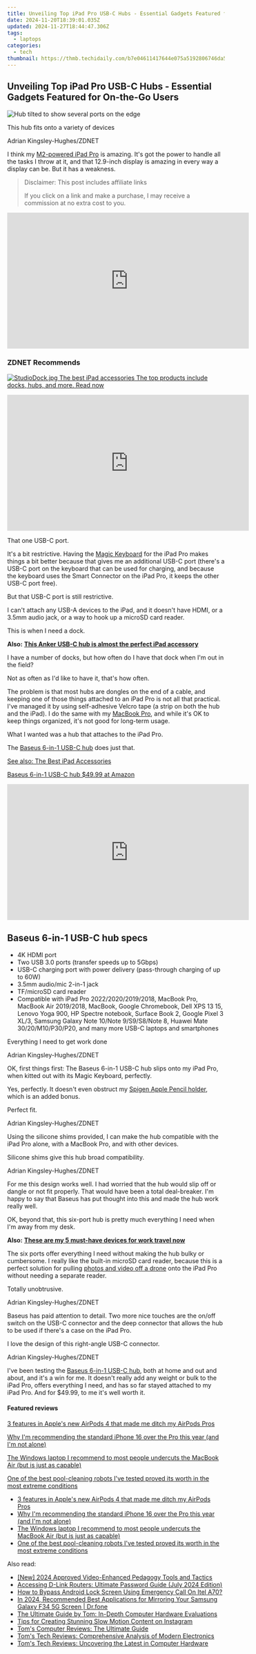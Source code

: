 ```yaml
---
title: Unveiling Top iPad Pro USB-C Hubs - Essential Gadgets Featured for On-the-Go Users
date: 2024-11-20T18:39:01.035Z
updated: 2024-11-27T18:44:47.306Z
tags:
  - laptops
categories:
  - tech
thumbnail: https://thmb.techidaily.com/b7e04611417644e075a5192806746da5346b5175586dc4d2b30e06e7bb470a83.jpg
---
```


## Unveiling Top iPad Pro USB-C Hubs - Essential Gadgets Featured  for On-the-Go Users

![Hub tilted to show several ports on the edge](https://www.zdnet.com/a/img/resize/3fac0be36c1d0d3b3e4e156837e5e482506ebe9b/2022/12/07/8c109f19-d8a3-41e6-a787-ec5e15285d02/img-1261.jpg?auto=webp&width=1280)

This hub fits onto a variety of devices

Adrian Kingsley-Hughes/ZDNET

I think my [M2-powered iPad Pro](https://apple.sjv.io/c/159047/435031/7613?&sharedId=zdnet&u=https%3A%2F%2Fwww.apple.com%2Fshop%2Fbuy-ipad%2Fipad-pro&subId1=zd-%5F%5FCOM%5FCLICK%5FID%5F%5F-dtp) is amazing. It's got the power to handle all the tasks I throw at it, and that 12.9-inch display is amazing in every way a display can be. But it has a weakness. 

>  Disclaimer: This post includes affiliate links
>
>  If you click on a link and make a purchase, I may receive a commission at no extra cost to you.
>

<!-- affiliate ads begin -->
<iframe width="560" height="315" src="https://www.youtube.com/embed/JMgRzDANfSQ?si=NDy01ntXGGOi1Uxs&autoplay=1" title="YouTube video player" frameborder="0" allow="accelerometer; autoplay; clipboard-write; encrypted-media; gyroscope; picture-in-picture; web-share" referrerpolicy="strict-origin-when-cross-origin" allowfullscreen></iframe>
<!-- affiliate ads end -->

### **ZDNET** Recommends

[![StudioDock.jpg](https://www.zdnet.com/a/img/resize/da8aa3bce3683c33dc4483e6f20e4af651d17bcf/2021/03/15/b2a0a7a2-1021-4a0a-9e91-1d32dd85185e/img-2718.jpg?auto=webp&fit=crop&frame=1&height=238.5&width=459) The best iPad accessories The top products include docks, hubs, and more.  Read now](https://www.zdnet.com/article/best-ipad-accessories/)

<!-- affiliate ads begin -->
<iframe width="560" height="315" src="https://www.youtube.com/embed/LBCobAYzzcc?si=J3eSTQ3AdyxWAjGo&autoplay=1" title="YouTube video player" frameborder="0" allow="accelerometer; autoplay; clipboard-write; encrypted-media; gyroscope; picture-in-picture; web-share" referrerpolicy="strict-origin-when-cross-origin" allowfullscreen></iframe>
<!-- affiliate ads end -->

That one USB-C port. 

It's a bit restrictive. Having the [Magic Keyboard](https://apple.sjv.io/c/159047/435031/7613?&sharedId=zdnet&u=https%3A%2F%2Fwww.apple.com%2Fshop%2Fproduct%2FMX3L2LL%2FA%2Fsmart-keyboard-for-ipad-9th-generation-us-english&subId1=zd-%5F%5FCOM%5FCLICK%5FID%5F%5F-dtp) for the iPad Pro makes things a bit better because that gives me an additional USB-C port (there's a USB-C port on the keyboard that can be used for charging, and because the keyboard uses the Smart Connector on the iPad Pro, it keeps the other USB-C port free). 

But that USB-C port is still restrictive. 

I can't attach any USB-A devices to the iPad, and it doesn't have HDMI, or a 3.5mm audio jack, or a way to hook up a microSD card reader. 

This is when I need a dock. 

**Also:** [**This Anker USB-C hub is almost the perfect iPad accessory**](https://www.zdnet.com/article/ankers-551-usb-c-hub-is-almost-the-perfect-ipad-pro-accessory/)

I have a number of docks, but how often do I have that dock when I'm out in the field? 

Not as often as I'd like to have it, that's how often. 

The problem is that most hubs are dongles on the end of a cable, and keeping one of those things attached to an iPad Pro is not all that practical. I've managed it by using self-adhesive Velcro tape (a strip on both the hub and the iPad). I do the same with my [MacBook Pro](https://apple.sjv.io/c/159047/435031/7613?&sharedId=zdnet&u=https%3A%2F%2Fwww.apple.com%2Fshop%2Fbuy-mac%2Fmacbook-pro%2F13-inch&subId1=zd-%5F%5FCOM%5FCLICK%5FID%5F%5F-dtp), and while it's OK to keep things organized, it's not good for long-term usage. 

What I wanted was a hub that attaches to the iPad Pro. 

The [Baseus 6-in-1 USB-C hub](https://buy.geni.us/Proxy.ashx?TSID=368250&GR%5FURL=https%3A%2F%2Fwww.amazon.com%2FBaseus-Aluminum-Charging-Headphone-Compatible%2Fdp%2FB07VX46FPK%3Ftag%3Dzd-buy-button-20%26ascsubtag%3D%5F%5FCOM%5FCLICK%5FID%5F%5F%7Cdaf90b76-d426-434e-997b-e53562b336b3%7Cdtp&dtb=1) does just that. 

[See also: The Best iPad Accessories](https://www.zdnet.com/article/best-ipad-accessories/)

[Baseus 6-in-1 USB-C hub $49.99 at Amazon](https://buy.geni.us/Proxy.ashx?TSID=368250&GR%5FURL=https%3A%2F%2Fwww.amazon.com%2FBaseus-Aluminum-Charging-Headphone-Compatible%2Fdp%2FB07VX46FPK%3Ftag%3Dzd-buy-button-20%26ascsubtag%3D%5F%5FCOM%5FCLICK%5FID%5F%5F%7Cdaf90b76-d426-434e-997b-e53562b336b3%7Cdtp&dtb=1)

<!-- affiliate ads begin -->
<iframe width="560" height="315" src="https://www.youtube.com/embed/U_aNKnMTPjo?si=Og_mEt7NP3Fbsg2n&autoplay=1" title="YouTube video player" frameborder="0" allow="accelerometer; autoplay; clipboard-write; encrypted-media; gyroscope; picture-in-picture; web-share" referrerpolicy="strict-origin-when-cross-origin" allowfullscreen></iframe>
<!-- affiliate ads end -->

## Baseus 6-in-1 USB-C hub specs

* 4K HDMI port
* Two USB 3.0 ports (transfer speeds up to 5Gbps)
* USB-C charging port with power delivery (pass-through charging of up to 60W)
* 3.5mm audio/mic 2-in-1 jack
* TF/microSD card reader
* Compatible with iPad Pro 2022/2020/2019/2018, MacBook Pro, MacBook Air 2019/2018, MacBook, Google Chromebook, Dell XPS 13 15, Lenovo Yoga 900, HP Spectre notebook, Surface Book 2, Google Pixel 3 XL/3, Samsung Galaxy Note 10/Note 9/S9/S8/Note 8, Huawei Mate 30/20/M10/P30/P20, and many more USB-C laptops and smartphones

Everything I need to get work done

Adrian Kingsley-Hughes/ZDNET

OK, first things first: The Baseus 6-in-1 USB-C hub slips onto my iPad Pro, when kitted out with its Magic Keyboard, perfectly. 

Yes, perfectly. It doesn't even obstruct my [Spigen Apple Pencil holder](https://buy.geni.us/Proxy.ashx?TSID=368250&GR%5FURL=https%3A%2F%2Fwww.amazon.com%2FSpigen-Compatible-Keyboard-Designed-Generation%2Fdp%2FB09V1V34TV%2F%3Ftag%3Dzd-buy-button-20%26ascsubtag%3D%5F%5FCOM%5FCLICK%5FID%5F%5F%7Cdaf90b76-d426-434e-997b-e53562b336b3%7Cdtp&dtb=1), which is an added bonus. 

Perfect fit.

Adrian Kingsley-Hughes/ZDNET

Using the silicone shims provided, I can make the hub compatible with the iPad Pro alone, with a MacBook Pro, and with other devices. 

Silicone shims give this hub broad compatibility.

Adrian Kingsley-Hughes/ZDNET

For me this design works well. I had worried that the hub would slip off or dangle or not fit properly. That would have been a total deal-breaker. I'm happy to say that Baseus has put thought into this and made the hub work really well.

OK, beyond that, this six-port hub is pretty much everything I need when I'm away from my desk. 

**Also:** [**These are my 5 must-have devices for work travel now**](https://www.zdnet.com/article/these-are-my-5-must-have-devices-for-work-travel-now/)

The six ports offer everything I need without making the hub bulky or cumbersome. I really like the built-in microSD card reader, because this is a perfect solution for pulling [photos and video off a drone](https://www.zdnet.com/article/best-photography-drone/) onto the iPad Pro without needing a separate reader. 

Totally unobtrusive.

Adrian Kingsley-Hughes/ZDNET

Baseus has paid attention to detail. Two more nice touches are the on/off switch on the USB-C connector and the deep connector that allows the hub to be used if there's a case on the iPad Pro.

I love the design of this right-angle USB-C connector.

Adrian Kingsley-Hughes/ZDNET

I've been testing the [Baseus 6-in-1 USB-C hub](https://buy.geni.us/Proxy.ashx?TSID=368250&GR%5FURL=https%3A%2F%2Fwww.amazon.com%2FBaseus-Aluminum-Charging-Headphone-Compatible%2Fdp%2FB07VX46FPK%3Ftag%3Dzd-buy-button-20%26ascsubtag%3D%5F%5FCOM%5FCLICK%5FID%5F%5F%7Cdaf90b76-d426-434e-997b-e53562b336b3%7Cdtp&dtb=1), both at home and out and about, and it's a win for me. It doesn't really add any weight or bulk to the iPad Pro, offers everything I need, and has so far stayed attached to my iPad Pro. And for $49.99, to me it's well worth it. 

#### Featured reviews

[3 features in Apple's new AirPods 4 that made me ditch my AirPods Pros](https://www.zdnet.com/article/3-features-in-apples-new-airpods-4-that-made-me-ditch-my-airpods-pros/ "3 features in Apple's new AirPods 4 that made me ditch my AirPods Pros")

[Why I'm recommending the standard iPhone 16 over the Pro this year (and I'm not alone)](https://www.zdnet.com/article/why-im-recommending-the-standard-iphone-16-over-the-pro-this-year-and-im-not-alone/ "Why I'm recommending the standard iPhone 16 over the Pro this year (and I'm not alone)")

[The Windows laptop I recommend to most people undercuts the MacBook Air (but is just as capable)](https://www.zdnet.com/article/the-windows-laptop-i-recommend-to-most-people-undercuts-the-macbook-air-and-its-on-sale/ "The Windows laptop I recommend to most people undercuts the MacBook Air (but is just as capable)")

[One of the best pool-cleaning robots I've tested proved its worth in the most extreme conditions](https://www.zdnet.com/article/one-of-the-best-pool-cleaning-robots-ive-tested-is-450-off-for-prime-day/ "One of the best pool-cleaning robots I've tested proved its worth in the most extreme conditions")

* [3 features in Apple's new AirPods 4 that made me ditch my AirPods Pros](https://www.zdnet.com/article/3-features-in-apples-new-airpods-4-that-made-me-ditch-my-airpods-pros/ "3 features in Apple's new AirPods 4 that made me ditch my AirPods Pros")
* [Why I'm recommending the standard iPhone 16 over the Pro this year (and I'm not alone)](https://www.zdnet.com/article/why-im-recommending-the-standard-iphone-16-over-the-pro-this-year-and-im-not-alone/ "Why I'm recommending the standard iPhone 16 over the Pro this year (and I'm not alone)")
* [The Windows laptop I recommend to most people undercuts the MacBook Air (but is just as capable)](https://www.zdnet.com/article/the-windows-laptop-i-recommend-to-most-people-undercuts-the-macbook-air-and-its-on-sale/ "The Windows laptop I recommend to most people undercuts the MacBook Air (but is just as capable)")
* [One of the best pool-cleaning robots I've tested proved its worth in the most extreme conditions](https://www.zdnet.com/article/one-of-the-best-pool-cleaning-robots-ive-tested-is-450-off-for-prime-day/ "One of the best pool-cleaning robots I've tested proved its worth in the most extreme conditions")

<ins class="adsbygoogle"
     style="display:block"
     data-ad-format="autorelaxed"
     data-ad-client="ca-pub-7571918770474297"
     data-ad-slot="1223367746"></ins>

<ins class="adsbygoogle"
     style="display:block"
     data-ad-client="ca-pub-7571918770474297"
     data-ad-slot="8358498916"
     data-ad-format="auto"
     data-full-width-responsive="true"></ins>

<span class="atpl-alsoreadstyle">Also read:</span>
<div><ul>
<li><a href="https://vp-tips.techidaily.com/new-2024-approved-video-enhanced-pedagogy-tools-and-tactics/"><u>[New] 2024 Approved Video-Enhanced Pedagogy Tools and Tactics</u></a></li>
<li><a href="https://tech-renaissance.techidaily.com/accessing-d-link-routers-ultimate-password-guide-july-2024-edition/"><u>Accessing D-Link Routers: Ultimate Password Guide (July 2024 Edition)</u></a></li>
<li><a href="https://unlock-android.techidaily.com/how-to-bypass-android-lock-screen-using-emergency-call-on-itel-a70-by-drfone-android/"><u>How to Bypass Android Lock Screen Using Emergency Call On Itel A70?</u></a></li>
<li><a href="https://screen-mirror.techidaily.com/in-2024-recommended-best-applications-for-mirroring-your-samsung-galaxy-f34-5g-screen-drfone-by-drfone-android/"><u>In 2024, Recommended Best Applications for Mirroring Your Samsung Galaxy F34 5G Screen | Dr.fone</u></a></li>
<li><a href="https://hardware-reviews.techidaily.com/the-ultimate-guide-by-tom-in-depth-computer-hardware-evaluations/"><u>The Ultimate Guide by Tom: In-Depth Computer Hardware Evaluations</u></a></li>
<li><a href="https://instagram-video-recordings.techidaily.com/tips-for-creating-stunning-slow-motion-content-on-instagram/"><u>Tips for Creating Stunning Slow Motion Content on Instagram</u></a></li>
<li><a href="https://hardware-reviews.techidaily.com/toms-computer-reviews-the-ultimate-guide/"><u>Tom's Computer Reviews: The Ultimate Guide</u></a></li>
<li><a href="https://hardware-reviews.techidaily.com/toms-tech-reviews-comprehensive-analysis-of-modern-electronics/"><u>Tom's Tech Reviews: Comprehensive Analysis of Modern Electronics</u></a></li>
<li><a href="https://hardware-reviews.techidaily.com/toms-tech-reviews-uncovering-the-latest-in-computer-hardware/"><u>Tom's Tech Reviews: Uncovering the Latest in Computer Hardware</u></a></li>
</ul></div>

